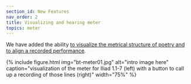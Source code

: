 ```yaml
---
section_id: New Features
nav_order: 2
title: Visualizing and hearing meter
topics: meter
---
```


We have added the ability [to visualize the metrical structure of poetry and to align a recorded performance](https://beyond-translation.perseus.org/reader/urn:cts:greekLit:tlg0012.tlg001.perseus-grc2:1.1-1.7?mode=metrical).

{% include figure.html img="bt-meter01.jpg" alt="intro image here" caption="visualization of the meter for Iliad 1.1-7 (left) with a button to call up a recording of those lines (right)" width="75%" %}
